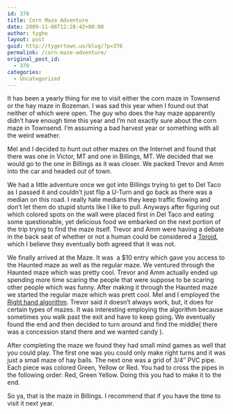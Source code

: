 ```yaml
---
id: 378
title: Corn Maze Adventure
date: 2009-11-06T12:28:42+00:00
author: tyghe
layout: post
guid: http://tygertown.us/blog/?p=378
permalink: /corn-maze-adventure/
original_post_id:
  - 378
categories:
  - Uncategorized
---
```

It has been a yearly thing for me to visit either the corn maze in Townsend or the hay maze in Bozeman. I was sad this year when I found out that neither of which were open. The guy who does the hay maze apparently didn&#8217;t have enough time this year and I&#8217;m not exactly sure about the corn maze in Townsend. I&#8217;m assuming a bad harvest year or something with all the weird weather.

Mel and I decided to hunt out other mazes on the Internet and found that there was one in Victor, MT and one in Billings, MT. We decided that we would go to the one in Billings as it was closer. We packed Trevor and Amm into the car and headed out of town.

We had a little adventure once we got into Billings trying to get to Del Taco as I passed it and couldn&#8217;t just flip a U-Turn and go back as there was a median on this road. I really hate medians they keep traffic flowing and don&#8217;t let them do stupid stunts like I like to pull. Anyways after figuring out which colored spots on the wall were placed first in Del Taco and eating some questionable, yet delicious food we embarked on the next portion of the trip trying to find the maze itself. Trevor and Amm were having a debate in the back seat of whether or not a human could be considered a [Toroid](http://en.wikipedia.org/wiki/Toroid), which I believe they eventually both agreed that it was not.

We finally arrived at the Maze. It was  a $10 entry which gave you access to the Haunted maze as well as the regular maze. We ventured through the Haunted maze which was pretty cool. Trevor and Amm actually ended up spending more time scaring the people that were suppose to be scaring other people which was funny. After making it through the Haunted maze we started the regular maze which was prett cool. Mel and I employed the [Right hand algorithm](http://en.wikipedia.org/wiki/Maze_solving_algorithm#Wall_follower). Trevor said it doesn&#8217;t always work, but, it does for certain types of mazes. It was interesting employing the algorithm because sometimes you walk past the exit and have to keep going. We eventually found the end and then decided to turn around and find the middle( there was a concession stand there and we wanted candy ).

After completing the maze we found they had small mind games as well that you could play. The first one was you could only make right turns and it was just a small maze of hay bails. The next one was a grid of 3/4&#8243; PVC pipe. Each piece was colored Green, Yellow or Red. You had to cross the pipes in the following order: Red, Green Yellow. Doing this you had to make it to the end.

So ya, that is the maze in Billings. I recommend that if you have the time to visit it next year.